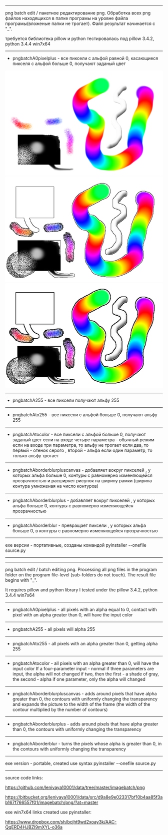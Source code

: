 ﻿--------------------------------------------------

png batch edit / пакетное редактирование png.
Обработка всех png файлов находящихся в папке програмы на уровне файла програмы(вложеные папки не трогает). Файл результат начинается с "_".

требуется библиотека pillow и python
тестировалась под pillow 3.4.2, python 3.4.4 win7x64

--------------------------------------------------

 - pngbatchA0pixelplus - все пиксели с альфой равной 0, касающиеся пикселя с альфой больше 0, получают заданый цвет

 ![original](pic/testoriginal.png?raw=true "before")
 ![edited](pic/pngbatchA0pixelplus_1.png?raw=true "after")
 ![edited2time](pic/pngbatchA0pixelplus_2.png?raw=true "after2time")
 
 --------------------------------------------------
 
 - pngbatchA255 - все пиксели получают альфу 255

 --------------------------------------------------
 
 - pngbatchAto255 - все пиксели с альфой больше 0, получают альфу 255

 --------------------------------------------------
 
 - pngbatchAtocolor - все пиксели с альфой больше 0, получают заданый цвет
если на входе четыре параметра - обычный режим
если на входе три параметра, то альфу не трогает
если два, то первый - отенок серого , второй - альфа
если один параметр, то только альфу трогает

--------------------------------------------------

 - pngbatchAborderblurpluscanvas - добавляет вокруг пикселей , у которых альфа больше 0, контуры с равномерно изменяющейся прозрачностью и расширяет рисунок на ширину рамки (ширина контура умноженая на число контуров)

 --------------------------------------------------
 
 - pngbatchAborderblurplus - добавляет вокруг пикселей , у которых альфа больше 0, контуры с равномерно изменяющейся прозрачностью

 --------------------------------------------------
 
 - pngbatchAborderblur - превращает пиксели , у которых альфа больше 0, в контуры с равномерно изменяющейся прозрачностью

 --------------------------------------------------
 
exe версии - портативные, созданы командой
pyinstaller --onefile source.py

--------------------------------------------------
--------------------------------------------------

png batch edit / batch editing png.
Processing all png files in the program folder on the program file-level (sub-folders do not touch). The result file begins with "_".

It requires pillow and python library
I tested under the pillow 3.4.2, python 3.4.4 win7x64

--------------------------------------------------

 - pngbatchA0pixelplus - all pixels with an alpha equal to 0, contact with pixel with an alpha greater than 0, will have the input color

 --------------------------------------------------
 
 - pngbatchA255 - all pixels will alpha 255

 --------------------------------------------------
 
 - pngbatchAto255 - all pixels with an alpha greater than 0, getting alpha 255

 --------------------------------------------------
 
 - pngbatchAtocolor - all pixels with an alpha greater than 0, will have the input color
If a four-parameter input - normal
if three parameters are input, the alpha will not changed
if two, then the first - a shade of gray, the second - alpha
if one parameter, only the alpha will changed

--------------------------------------------------

 - pngbatchAborderblurpluscanvas - adds around pixels that have alpha greater than 0, the contours with uniformly changing the transparency and expands the picture to the width of the frame (the width of the contour multiplied by the number of contours)

 --------------------------------------------------
 
 - pngbatchAborderblurplus - adds around pixels that have alpha greater than 0, the contours with uniformly changing the transparency

 --------------------------------------------------
 
 - pngbatchAborderblur - turns the pixels whose alpha is greater than 0, in the contours with uniformly changing the transparency

 --------------------------------------------------
 
exe version - portable, created use syntax
pyinstaller --onefile source.py

--------------------------------------------------

source code links:

https://github.com/lenivaya10001/data/tree/master/imagebatch/png

https://bitbucket.org/lenivaya10001/data/src/d9a8e9e023317bf10b4aa85f3ab167f766557f01/imagebatch/png/?at=master

exe win7x64 links created use pyinstaller:

https://www.dropbox.com/sh/bcjht9wd2xoay3k/AAC-QqERD4HJBZI9mXYL-o36a
